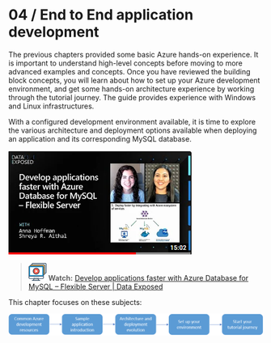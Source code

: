 # 04 / End to End application development

The previous chapters provided some basic Azure hands-on experience. It is important to understand high-level concepts before moving to more advanced examples and concepts. Once you have reviewed the building block concepts, you will learn about how to set up your Azure development environment, and get some hands-on architecture experience by working through the tutorial journey. The guide provides experience with Windows and Linux infrastructures.

With a configured development environment available, it is time to explore the various architecture and deployment options available when deploying an application and its corresponding MySQL database.

![This image shows a Data Exposed video explaining the benefits that Flexible Server offers for application development.](media/develop-app-faster-youtube.png "Data Exposed Flexible Server app development video")

>![Watch icon](media/watch.png "Watch") **Watch:** [Develop applications faster with Azure Database for MySQL – Flexible Server | Data Exposed](https://www.youtube.com/watch?v=RZXbwscC9FU&t=266s)

This chapter focuses on these subjects:

![This image explains the progression of topics in this chapter.](media/end-to-end-deployment-chapter-steps.png "Chapter topics list")
